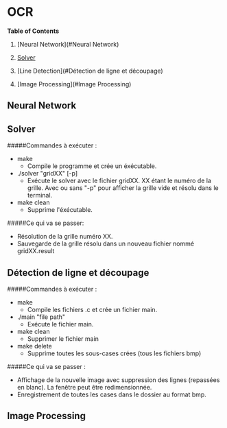 
# OCR

**Table of Contents**
1. [Neural Network](#Neural Network)

2. [Solver](#Solver)

3. [Line Detection](#Détection de ligne et découpage)

4. [Image Processing](#Image Processing)




## Neural Network

## Solver
#####Commandes à exécuter :

 - make
 	- Compile le programme et crée un éxécutable.
 - ./solver "gridXX" [-p]
 	- Exécute le solver avec le fichier gridXX. XX étant le numéro de la grille.
	Avec ou sans "-p" pour afficher la grille vide et résolu dans le terminal.
 - make clean
 	- Supprime l'éxécutable.
	
#####Ce qui va se passer:
- Résolution de la grille numéro XX.
- Sauvegarde de la grille résolu dans un nouveau fichier nommé gridXX.result

## Détection de ligne et découpage
 
#####Commandes à exécuter :
- make
	- Compile les fichiers .c et crée un fichier main.
- ./main "file path"
	- Exécute le fichier main.
- make clean
	- Supprimer le fichier main
- make delete
	- Supprime toutes les sous-cases crées (tous les fichiers bmp)


#####Ce qui va se passer  :
- Affichage de la nouvelle image avec suppression des lignes (repassées en blanc). La fenêtre peut être redimensionnée.
- Enregistrement de toutes les cases dans le dossier au format bmp.
## Image Processing

